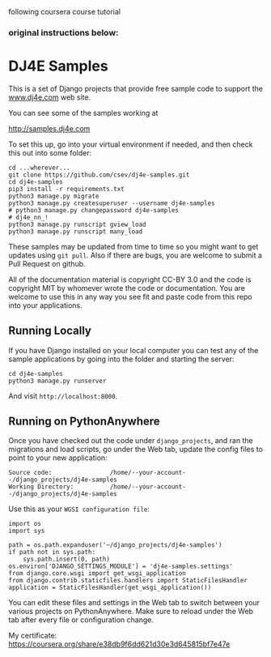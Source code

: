 following coursera course tutorial

### original instructions below:


DJ4E Samples
============

This is a set of Django projects that provide free sample code to
support the www.dj4e.com web site.

You can see some of the samples working at

http://samples.dj4e.com

To set this up, go into your virtual environment if needed, and then check this
out into some folder:

    cd ...wherever...
    git clone https://github.com/csev/dj4e-samples.git
    cd dj4e-samples
    pip3 install -r requirements.txt
    python3 manage.py migrate
    python3 manage.py createsuperuser --username dj4e-samples
    # python3 manage.py changepassword dj4e-samples
    # dj4e_nn_!
    python3 manage.py runscript gview_load
    python3 manage.py runscript many_load

These samples may be updated from time to time so you might want to get updates
using `git pull`.  Also if there are bugs, you are welcome to submit
a Pull Request on github.

All of the documentation material is copyright CC-BY 3.0 and the code is copyright MIT
by whomever wrote the code or documentation.  You are welcome to use this in any way you see
fit and paste code from this repo into your applications.

Running Locally
---------------

If you have Django installed on your local computer you can test any of the sample
applications by going into the folder and starting the server:

    cd dj4e-samples
    python3 manage.py runserver

And visit `http://localhost:8000`.

Running on PythonAnywhere
-------------------------

Once you have checked out the code under `django_projects`, and
ran the migrations and load scripts,
go under the Web tab, update the config files to point to your new application:

    Source code:                /home/--your-account--/django_projects/dj4e-samples
    Working Directory:          /home/--your-account--/django_projects/dj4e-samples

Use this as your `WGSI configuration file`:

    import os
    import sys

    path = os.path.expanduser('~/django_projects/dj4e-samples')
    if path not in sys.path:
        sys.path.insert(0, path)
    os.environ['DJANGO_SETTINGS_MODULE'] = 'dj4e-samples.settings'
    from django.core.wsgi import get_wsgi_application
    from django.contrib.staticfiles.handlers import StaticFilesHandler
    application = StaticFilesHandler(get_wsgi_application())

You can edit these files and settings in the Web tab to switch between
your various projects on PythonAnywhere.  Make sure to reload under the Web tab after
every file or configuration change.


My certificate: https://coursera.org/share/e38db9f6dd621d30e3d645815bf7e47e

